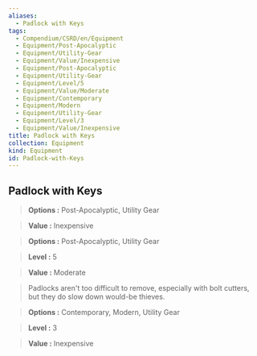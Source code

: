 ```yaml
---
aliases:
  - Padlock with Keys
tags:
  - Compendium/CSRD/en/Equipment
  - Equipment/Post-Apocalyptic
  - Equipment/Utility-Gear
  - Equipment/Value/Inexpensive
  - Equipment/Post-Apocalyptic
  - Equipment/Utility-Gear
  - Equipment/Level/5
  - Equipment/Value/Moderate
  - Equipment/Contemporary
  - Equipment/Modern
  - Equipment/Utility-Gear
  - Equipment/Level/3
  - Equipment/Value/Inexpensive
title: Padlock with Keys
collection: Equipment
kind: Equipment
id: Padlock-with-Keys
---
```

## Padlock with Keys    
    
>    
> **Options :** Post-Apocalyptic, Utility Gear    
> **Value :** Inexpensive    
    
>    
> **Options :** Post-Apocalyptic, Utility Gear    
> **Level :** 5    
> **Value :** Moderate    
    
>Padlocks aren't too difficult to remove, especially with bolt cutters, but they do slow down would-be thieves.    
> **Options :** Contemporary, Modern, Utility Gear    
> **Level :** 3    
> **Value :** Inexpensive
